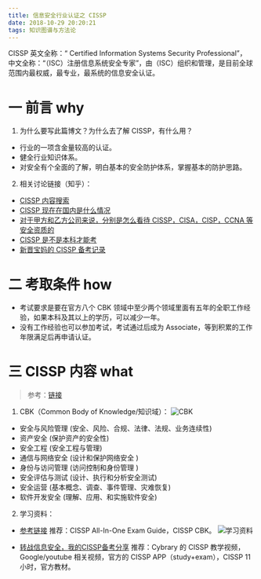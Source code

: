 ```yaml
---
title: 信息安全行业认证之 CISSP
date: 2018-10-29 20:20:21
tags: 知识图谱与方法论
---
```

CISSP
英文全称：“ Certified Information Systems Security Professional”，
中文全称：“（ISC）注册信息系统安全专家”，由（ISC）组织和管理，是目前全球范围内最权威，最专业，最系统的信息安全认证。

# 一 前言 why
1. 为什么要写此篇博文？为什么去了解 CISSP，有什么用？
- 行业的一项含金量较高的认证。
- 健全行业知识体系。
- 对安全有个全面的了解，明白基本的安全防护体系，掌握基本的防护思路。

2. 相关讨论链接（知乎）：
- [CISSP 内容搜索](https://www.zhihu.com/search?type=content&q=cissp)
- [CISSP 现在在国内是什么情况](https://www.zhihu.com/question/27585420#answer-10292394)
- [对于甲方和乙方公司来说，分别是怎么看待 CISSP，CISA，CISP，CCNA 等安全资质的](https://www.zhihu.com/question/41170238)
- [CISSP 是不是本科才能考](https://www.zhihu.com/question/28776555)
- [新晋宝妈的 CISSP 备考记录](https://zhuanlan.zhihu.com/p/24985109)

# 二 考取条件 how
- 考试要求是要在官方八个 CBK 领域中至少两个领域里面有五年的全职工作经验，如果本科及其以上的学历，可以减少一年。
- 没有工作经验也可以参加考试，考试通过后成为 Associate，等到积累的工作年限满足后再申请认证。

# 三 CISSP 内容 what
> 参考：[链接](https://www.freebuf.com/articles/security-management/192250.html)

1. CBK（Common Body of Knowledge/知识域）：
![CBK](图0.PNG)

- 安全与风险管理 (安全、风险、合规、法律、法规、业务连续性)
- 资产安全 (保护资产的安全性)
- 安全工程 (安全工程与管理)
- 通信与网络安全 (设计和保护网络安全 )
- 身份与访问管理 (访问控制和身份管理 )
- 安全评估与测试 (设计、执行和分析安全测试)
- 安全运营 (基本概念、调查、事件管理、灾难恢复)
- 软件开发安全 (理解、应用、和实施软件安全) 

2. 学习资料：
- [参考链接](http://shenghuo.lshou.com/c12712/t5dd661cb9cdb.html)
推荐：CISSP All-In-One Exam Guide，CISSP CBK。
![学习资料](图1.PNG)

- [转战信息安全，我的CISSP备考分享](https://zhuanlan.zhihu.com/p/33198492)
推荐：Cybrary 的 CISSP 教学视频，Google/youtube 相关视频，官方的 CISSP APP（study+exam），CISSP 11小时，官方教材。